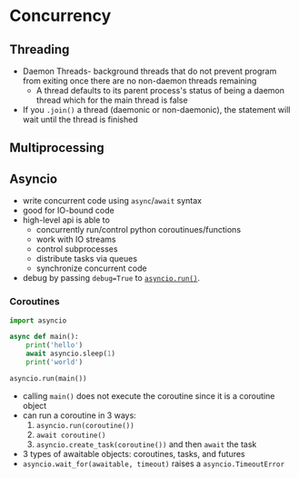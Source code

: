 # Concurrency

## Threading

- Daemon Threads- background threads that do not prevent program from exiting once there are no non-daemon threads remaining
  - A thread defaults to its parent process's status of being a daemon thread which for the main thread is false
- If you `.join()` a thread (daemonic or non-daemonic), the statement will wait until the thread is finished


## Multiprocessing

## Asyncio

- write concurrent code using `async`/`await` syntax
- good for IO-bound code
- high-level api is able to 
  - concurrently run/control python coroutinues/functions
  - work with IO streams
  - control subprocesses
  - distribute tasks via queues
  - synchronize concurrent code
- debug by passing `debug=True` to [`asyncio.run()`](https://docs.python.org/3/library/asyncio-task.html#asyncio.run).

### Coroutines

``` python
import asyncio

async def main():
	print('hello')
	await asyncio.sleep(1)
	print('world')

asyncio.run(main())
```

- calling `main()` does not execute the coroutine since it is a coroutine object
- can run a coroutine in 3 ways:
  1. `asyncio.run(coroutine())`
  2. `await coroutine()`
  3. `asyncio.create_task(coroutine())` and then `await` the task
- 3 types of awaitable objects: coroutines, tasks, and futures
- `asyncio.wait_for(awaitable, timeout)` raises a `asyncio.TimeoutError` 

